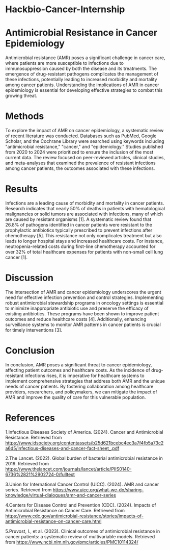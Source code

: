 # Hackbio-Cancer-Internship
# Antimicrobial Resistance in Cancer Epidemiology

Antimicrobial resistance (AMR) poses a significant challenge in cancer care, where patients are more susceptible to infections due to immunosuppression caused by both the disease and its treatments. The emergence of drug-resistant pathogens complicates the management of these infections, potentially leading to increased morbidity and mortality among cancer patients. Understanding the implications of AMR in cancer epidemiology is essential for developing effective strategies to combat this growing threat.

# Methods

To explore the impact of AMR on cancer epidemiology, a systematic review of recent literature was conducted. Databases such as PubMed, Google Scholar, and the Cochrane Library were searched using keywords including "antimicrobial resistance," "cancer," and "epidemiology." Studies published from 2020 to 2024 were prioritized to ensure the inclusion of the most current data. The review focused on peer-reviewed articles, clinical studies, and meta-analyses that examined the prevalence of resistant infections among cancer patients, the outcomes associated with these infections.

# Results

Infections are a leading cause of morbidity and mortality in cancer patients. Research indicates that nearly 50% of deaths in patients with hematological malignancies or solid tumors are associated with infections, many of which are caused by resistant organisms [1]. A systematic review found that 26.8% of pathogens identified in cancer patients were resistant to the prophylactic antibiotics typically prescribed to prevent infections after chemotherapy [5]. This resistance not only complicates treatment but also leads to longer hospital stays and increased healthcare costs. For instance, neutropenia-related costs during first-line chemotherapy accounted for over 32% of total healthcare expenses for patients with non-small cell lung cancer [1].

# Discussion

The intersection of AMR and cancer epidemiology underscores the urgent need for effective infection prevention and control strategies. Implementing robust antimicrobial stewardship programs in oncology settings is essential to minimize inappropriate antibiotic use and preserve the efficacy of existing antibiotics. These programs have been shown to improve patient outcomes and reduce healthcare costs [4]. Additionally, enhancing surveillance systems to monitor AMR patterns in cancer patients is crucial for timely interventions [3].

# Conclusion

In conclusion, AMR poses a significant threat to cancer epidemiology, affecting patient outcomes and healthcare costs. As the incidence of drug-resistant infections rises, it is imperative for healthcare systems to implement comprehensive strategies that address both AMR and the unique needs of cancer patients. By fostering collaboration among healthcare providers, researchers, and policymakers, we can mitigate the impact of AMR and improve the quality of care for this vulnerable population.

 

# References

1.Infectious Diseases Society of America. (2024). Cancer and Antimicrobial Resistance. Retrieved from https://www.idsociety.org/contentassets/b25d621bcebc4ec3a7f4fb5a73c2a6d5/infectious-diseases-and-cancer-fact-sheet_.pdf

2.The Lancet. (2022). Global burden of bacterial antimicrobial resistance in 2019. Retrieved from https://www.thelancet.com/journals/lancet/article/PIIS0140-6736%2821%2902724-0/fulltext

3.Union for International Cancer Control (UICC). (2024). AMR and cancer series. Retrieved from https://www.uicc.org/what-we-do/sharing-knowledge/virtual-dialogues/amr-and-cancer-series

4.Centers for Disease Control and Prevention (CDC). (2024). Impacts of Antimicrobial Resistance on Cancer Care. Retrieved from https://www.cdc.gov/antimicrobial-resistance/stories/impacts-of-antimicrobial-resistance-on-cancer-care.html

5.Pruvost, I., et al. (2023). Clinical outcomes of antimicrobial resistance in cancer patients: a systematic review of multivariable models. Retrieved from https://www.ncbi.nlm.nih.gov/pmc/articles/PMC10114324/
